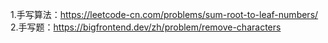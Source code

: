 1.手写算法：https://leetcode-cn.com/problems/sum-root-to-leaf-numbers/
2.手写题：https://bigfrontend.dev/zh/problem/remove-characters